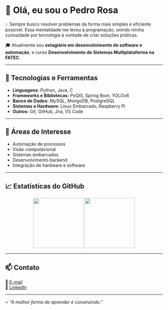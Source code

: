 # 👋 Olá, eu sou o Pedro Rosa

💡 Sempre busco resolver problemas da forma mais simples e eficiente possível. Essa mentalidade me levou à programação, unindo minha curiosidade por tecnologia à vontade de criar soluções práticas.

🎓 Atualmente sou **estagiário em desenvolvimento de software e automação**, e curso **Desenvolvimento de Sistemas Multiplataforma na FATEC**.

---

## 🚀 Tecnologias e Ferramentas

- **Linguagens:** Python, Java, C  
- **Frameworks e Bibliotecas:** PyQt5, Spring Boot, YOLOv8  
- **Banco de Dados:** MySQL, MongoDB, PostgreSQL  
- **Sistemas e Hardware:** Linux Embarcado, Raspberry Pi  
- **Outros:** Git, GitHub, Jira, VS Code

---

## 🧠 Áreas de Interesse
- Automação de processos  
- Visão computacional  
- Sistemas embarcados  
- Desenvolvimento backend  
- Integração de hardware e software  

---

## 📈 Estatísticas do GitHub
<p align="center">
  <img height="160em" src="https://github-readme-stats.vercel.app/api?username=SEU_USUARIO&show_icons=true&theme=tokyonight&count_private=true"/>
  <img height="160em" src="https://github-readme-stats.vercel.app/api/top-langs/?username=SEU_USUARIO&layout=compact&langs_count=8&theme=tokyonight"/>
</p>

---

## 📫 Contato
📧 [E-mail](mailto:pedrohe313131@gmai.com)  
💼 [LinkedIn](https://www.linkedin.com/in/pedro-rosa1/)  

---

⭐ *“A melhor forma de aprender é construindo.”*
